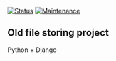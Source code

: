 [![Status](https://img.shields.io/badge/status-closed-red.svg)]()
[![Maintenance](https://img.shields.io/maintenance/no/2016.svg)]()

Old file storing project
---

Python + Django
